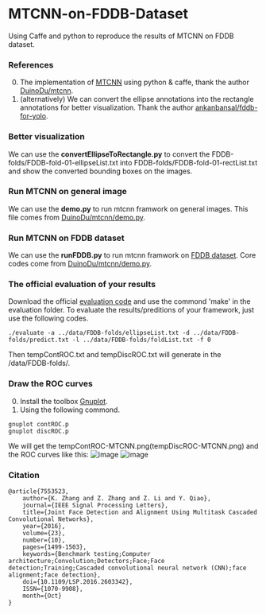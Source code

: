 # MTCNN-on-FDDB-Dataset
Using Caffe and python to reproduce the results of MTCNN on FDDB dataset.


### References
0. The implementation of [MTCNN](https://github.com/kpzhang93/MTCNN_face_detection_alignment) using python & caffe, thank the author [DuinoDu/mtcnn](https://github.com/DuinoDu/mtcnn).
1. (alternatively) We can convert the ellipse annotations into the rectangle annotations for better visualization. Thank the author [ankanbansal/fddb-for-yolo](https://github.com/ankanbansal/fddb-for-yolo/blob/master/convertEllipseToRect.py).


### Better visualization
We can use the **convertEllipseToRectangle.py** to convert the FDDB-folds/FDDB-fold-01-ellipseList.txt into FDDB-folds/FDDB-fold-01-rectList.txt and show the converted bounding boxes on the images.


### Run MTCNN on general image
We can use the **demo.py** to run mtcnn framwork on general images. This file comes from [DuinoDu/mtcnn/demo.py](https://github.com/DuinoDu/mtcnn/blob/master/demo.py).


### Run MTCNN on FDDB dataset
We can use the **runFDDB.py** to run mtcnn framwork on [FDDB dataset](http://vis-www.cs.umass.edu/fddb/). Core codes come from [DuinoDu/mtcnn/demo.py](https://github.com/DuinoDu/mtcnn/blob/master/demo.py).

### The official evaluation of your results
Download the official [evaluation code](http://vis-www.cs.umass.edu/fddb/results.html#eval) and use the commond 'make' in the evaluation folder.
To evaluate the results/preditions of your framework, just use the following codes.
```
./evaluate -a ../data/FDDB-folds/ellipseList.txt -d ../data/FDDB-folds/predict.txt -l ../data/FDDB-folds/foldList.txt -f 0
```
Then tempContROC.txt and tempDiscROC.txt will generate in the /data/FDDB-folds/.


### Draw the ROC curves
0. Install the toolbox [Gnuplot](http://www.gnuplot.info/).
1. Using the following commond.
```
gnuplot contROC.p 
gnuplot discROC.p
```
We will get the tempContROC-MTCNN.png(tempDiscROC-MTCNN.png) and the ROC curves like this:
![image](https://github.com/hualitlc/MTCNN-on-FDDB-Dataset/blob/master/FDDB-folds/tempContROC-MTCNN.png)
![image](https://github.com/hualitlc/MTCNN-on-FDDB-Dataset/blob/master/FDDB-folds/tempDiscROC-MTCNN.png)


### Citation
    @article{7553523,
        author={K. Zhang and Z. Zhang and Z. Li and Y. Qiao}, 
        journal={IEEE Signal Processing Letters}, 
        title={Joint Face Detection and Alignment Using Multitask Cascaded Convolutional Networks}, 
        year={2016}, 
        volume={23}, 
        number={10}, 
        pages={1499-1503}, 
        keywords={Benchmark testing;Computer architecture;Convolution;Detectors;Face;Face detection;Training;Cascaded convolutional neural network (CNN);face alignment;face detection}, 
        doi={10.1109/LSP.2016.2603342}, 
        ISSN={1070-9908}, 
        month={Oct}
    }
